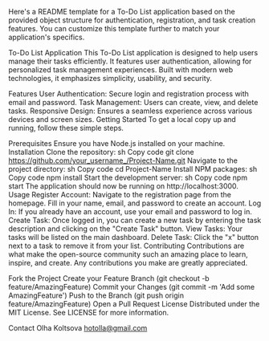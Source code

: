 
Here's a README template for a To-Do List application based on the provided object structure for authentication, registration, and task creation features. You can customize this template further to match your application's specifics.

To-Do List Application
This To-Do List application is designed to help users manage their tasks efficiently. It features user authentication, allowing for personalized task management experiences. Built with modern web technologies, it emphasizes simplicity, usability, and security.

Features
User Authentication: Secure login and registration process with email and password.
Task Management: Users can create, view, and delete tasks.
Responsive Design: Ensures a seamless experience across various devices and screen sizes.
Getting Started
To get a local copy up and running, follow these simple steps.

Prerequisites
Ensure you have Node.js installed on your machine.
Installation
Clone the repository:
sh
Copy code
git clone https://github.com/your_username_/Project-Name.git
Navigate to the project directory:
sh
Copy code
cd Project-Name
Install NPM packages:
sh
Copy code
npm install
Start the development server:
sh
Copy code
npm start
The application should now be running on http://localhost:3000.
Usage
Register Account: Navigate to the registration page from the homepage. Fill in your name, email, and password to create an account.
Log In: If you already have an account, use your email and password to log in.
Create Task: Once logged in, you can create a new task by entering the task description and clicking on the "Create Task" button.
View Tasks: Your tasks will be listed on the main dashboard.
Delete Task: Click the "x" button next to a task to remove it from your list.
Contributing
Contributions are what make the open-source community such an amazing place to learn, inspire, and create. Any contributions you make are greatly appreciated.

Fork the Project
Create your Feature Branch (git checkout -b feature/AmazingFeature)
Commit your Changes (git commit -m 'Add some AmazingFeature')
Push to the Branch (git push origin feature/AmazingFeature)
Open a Pull Request
License
Distributed under the MIT License. See LICENSE for more information.

Contact
Olha Koltsova hotolla@gmail.com 
